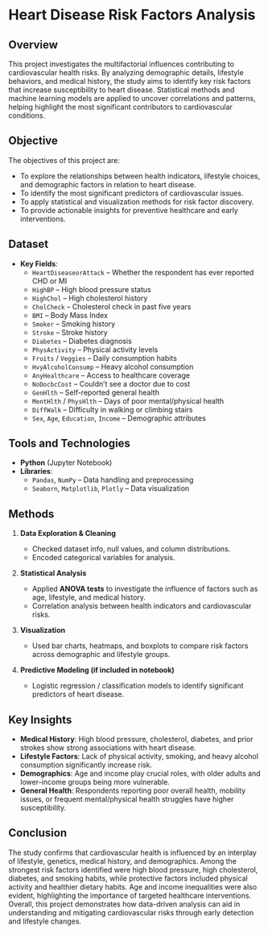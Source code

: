 # Heart Disease Risk Factors Analysis  

##  Overview  
This project investigates the multifactorial influences contributing to cardiovascular health risks. By analyzing demographic details, lifestyle behaviors, and medical history, the study aims to identify key risk factors that increase susceptibility to heart disease. Statistical methods and machine learning models are applied to uncover correlations and patterns, helping highlight the most significant contributors to cardiovascular conditions.  

## Objective  
The objectives of this project are:  
- To explore the relationships between health indicators, lifestyle choices, and demographic factors in relation to heart disease.  
- To identify the most significant predictors of cardiovascular issues.  
- To apply statistical and visualization methods for risk factor discovery.  
- To provide actionable insights for preventive healthcare and early interventions.  

## Dataset   
- **Key Fields**:  
  - `HeartDiseaseorAttack` – Whether the respondent has ever reported CHD or MI  
  - `HighBP` – High blood pressure status  
  - `HighChol` – High cholesterol history  
  - `CholCheck` – Cholesterol check in past five years  
  - `BMI` – Body Mass Index  
  - `Smoker` – Smoking history  
  - `Stroke` – Stroke history  
  - `Diabetes` – Diabetes diagnosis  
  - `PhysActivity` – Physical activity levels  
  - `Fruits` / `Veggies` – Daily consumption habits  
  - `HvyAlcoholConsump` – Heavy alcohol consumption  
  - `AnyHealthcare` – Access to healthcare coverage  
  - `NoDocbcCost` – Couldn’t see a doctor due to cost  
  - `GenHlth` – Self-reported general health  
  - `MentHlth` / `PhysHlth` – Days of poor mental/physical health  
  - `DiffWalk` – Difficulty in walking or climbing stairs  
  - `Sex`, `Age`, `Education`, `Income` – Demographic attributes  

## Tools and Technologies  
- **Python** (Jupyter Notebook)  
- **Libraries**:  
  - `Pandas`, `NumPy` – Data handling and preprocessing  
  - `Seaborn`, `Matplotlib`, `Plotly` – Data visualization  

##  Methods  
1. **Data Exploration & Cleaning**  
   - Checked dataset info, null values, and column distributions.  
   - Encoded categorical variables for analysis.  

2. **Statistical Analysis**  
   - Applied **ANOVA tests** to investigate the influence of factors such as age, lifestyle, and medical history.  
   - Correlation analysis between health indicators and cardiovascular risks.  

3. **Visualization**  
   - Used bar charts, heatmaps, and boxplots to compare risk factors across demographic and lifestyle groups.  

4. **Predictive Modeling (if included in notebook)**  
   - Logistic regression / classification models to identify significant predictors of heart disease.  

## Key Insights  
- **Medical History**: High blood pressure, cholesterol, diabetes, and prior strokes show strong associations with heart disease.  
- **Lifestyle Factors**: Lack of physical activity, smoking, and heavy alcohol consumption significantly increase risk.  
- **Demographics**: Age and income play crucial roles, with older adults and lower-income groups being more vulnerable.  
- **General Health**: Respondents reporting poor overall health, mobility issues, or frequent mental/physical health struggles have higher susceptibility.  

## Conclusion
The study confirms that cardiovascular health is influenced by an interplay of lifestyle, genetics, medical history, and demographics. Among the strongest risk factors identified were high blood pressure, high cholesterol, diabetes, and smoking habits, while protective factors included physical activity and healthier dietary habits. Age and income inequalities were also evident, highlighting the importance of targeted healthcare interventions. Overall, this project demonstrates how data-driven analysis can aid in understanding and mitigating cardiovascular risks through early detection and lifestyle changes.
